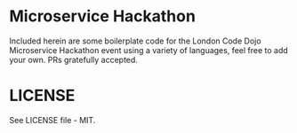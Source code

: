 # Microservice Hackathon

Included herein are some boilerplate code for the London Code Dojo Microservice Hackathon event using a variety of languages, feel free to add your own. PRs gratefully accepted.

# LICENSE
See LICENSE file - MIT.
